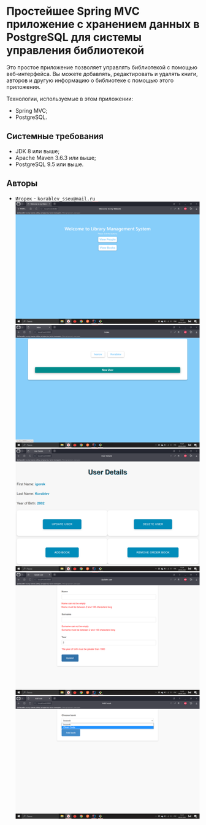 # Простейшее Spring MVC приложение с хранением данных в PostgreSQL для системы управления библиотекой

Это простое приложение позволяет управлять библиотекой с помощью веб-интерфейса. Вы можете добавлять, редактировать и удалять книги, авторов и другую информацию о библиотеке с помощью этого приложения.

Технологии, используемые в этом приложении:
- Spring MVC;
- PostgreSQL.

## Системные требования
- JDK 8 или выше;
- Apache Maven 3.6.3 или выше;
- PostgreSQL 9.5 или выше.

## Авторы
- `Игорек` - `korablev_sseu@mail.ru`
![Пример изображения](images/img.png)
![Пример изображения](images/img_1.png)
![Пример изображения](images/img_2.png)
![Пример изображения](images/img_3.png)
![Пример изображения](images/img_4.png)

